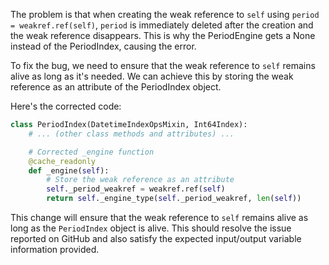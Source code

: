 The problem is that when creating the weak reference to `self` using `period = weakref.ref(self)`, `period` is immediately deleted after the creation and the weak reference disappears. This is why the PeriodEngine gets a None instead of the PeriodIndex, causing the error.

To fix the bug, we need to ensure that the weak reference to `self` remains alive as long as it's needed. We can achieve this by storing the weak reference as an attribute of the PeriodIndex object.

Here's the corrected code:

```python
class PeriodIndex(DatetimeIndexOpsMixin, Int64Index):
    # ... (other class methods and attributes) ...

    # Corrected _engine function
    @cache_readonly
    def _engine(self):
        # Store the weak reference as an attribute
        self._period_weakref = weakref.ref(self)
        return self._engine_type(self._period_weakref, len(self))
```

This change will ensure that the weak reference to `self` remains alive as long as the `PeriodIndex` object is alive. This should resolve the issue reported on GitHub and also satisfy the expected input/output variable information provided.